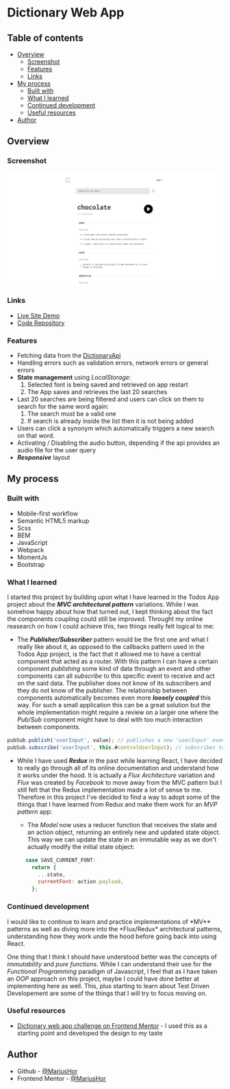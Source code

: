 # Dictionary Web App

## Table of contents

- [Overview](#overview)
  - [Screenshot](#screenshot)
  - [Features](#features)
  - [Links](#links)
- [My process](#my-process)
  - [Built with](#built-with)
  - [What I learned](#what-i-learned)
  - [Continued development](#continued-development)
  - [Useful resources](#useful-resources)
- [Author](#author)

## Overview

### Screenshot

![](./src/assets/dictionary-web-app-preview.png)

### Links

- [Live Site Demo](https://dictionary-web-app-vanilla-js.netlify.app/)
- [Code Repository](https://github.com/MariusHor/dictionary-web-app)

### Features

- Fetching data from the [DictionaryApi](https://dictionaryapi.dev/)
- Handling errors such as validation errors, network errors or general errors
- **State management** using _*LocalStorage*_:
  1. Selected font is being saved and retrieved on app restart
  2. The App saves and retrieves the last 20 searches
- Last 20 searches are being filtered and users can click on them to search for the same word again:
  1. The search must be a valid one
  2. If search is already inside the list then it is not being added
- Users can click a synonym which automatically triggers a new search on that word.
- Activating / Disabling the audio button, depending if the api provides an audio file for the user query
- **_Responsive_** layout

## My process

### Built with

- Mobile-first workflow
- Semantic HTML5 markup
- Scss
- BEM
- JavaScript
- Webpack
- MomentJs
- Bootstrap

### What I learned

I started this project by building upon what I have learned in the Todos App project about the **_MVC architectural pattern_** variations. While I was somehow happy about how that turned out, I kept thinking about the fact the components coupling could still be improved. Throught my online reasearch on how I could achieve this, two things really felt logical to me:

- The **_Publisher/Subscriber_** pattern would be the first one and what I really like about it, as opposed to the callbacks pattern used in the Todos App project, is the fact that it allowed me to have a central component that acted as a router. With this pattern I can have a certain component _publishing_ some kind of data through an event and other components can all _subscribe_ to this specific event to receive and act on the said data. The publisher does not know of its subscribers and they do not know of the publisher. The relationship between components automatically becomes even more **_loosely coupled_** this way. For such a small application this can be a great solution but the whole implementation might require a review on a larger one where the _Pub/Sub_ component might have to deal with too much interaction between components.

```js
pubSub.publish('userInput', value); // publishes a new 'userInput' event containing the data, which is the 'value' variable
pubSub.subscribe('userInput', this.#controlUserInput); // subscribes to the 'userInput' event and provides a callback function that receives the data
```

- While I have used **_Redux_** in the past while learning React, I have decided to really go through all of its online documentation and understand how it works under the hood. It is actually a _Flux Architecture_ variation and _Flux_ was created by _Facebook_ to move away from the MVC pattern but I still felt that the Redux implementation made a lot of sense to me. Therefore in this project I've decided to find a way to adopt some of the things that I have learned from Redux and make them work for an _MVP pattern_ app:

  - The _Model_ now uses a reducer function that receives the state and an action object, returning an entirely new and updated state object. This way we can update the state in an immutable way as we don't actually modify the initial state object:

```js
      case SAVE_CURRENT_FONT:
        return {
          ...state,
          currentFont: action.payload,
        };
```

### Continued development

I would like to continue to learn and practice implementations of *MV\*\* patterns as well as diving more into the *Flux/Redux\* architectural patterns, understanding how they work unde the hood before going back into using React.

One thing that I think I should have understood better was the concepts of _immutability_ and _pure functions_. While I can understand their use for the _Functional Programming_ paradigm of Javascript, I feel that as I have taken an _OOP_ approach on this project, maybe I could have done better at implementing here as well. This, plus starting to learn about Test Driven Developement are some of the things that I will try to focus moving on.

### Useful resources

- [Dictionary web app challenge on Frontend Mentor](https://www.frontendmentor.io/challenges/dictionary-web-app-h5wwnyuKFL) - I used this as a starting point and developed the design to my taste

## Author

- Github - [@MariusHor](https://github.com/MariusHor/)
- Frontend Mentor - [@MariusHor](https://www.frontendmentor.io/profile/MariusHor)
